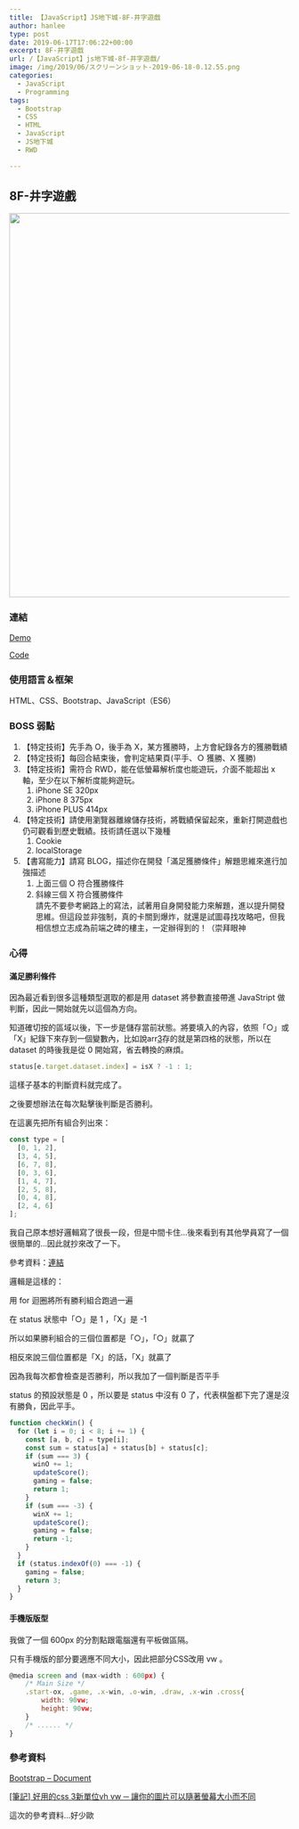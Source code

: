 ```yaml
---
title: 【JavaScript】JS地下城-8F-井字遊戲
author: hanlee
type: post
date: 2019-06-17T17:06:22+00:00
excerpt: 8F-井字遊戲
url: /【JavaScript】js地下城-8f-井字遊戲/
image: /img/2019/06/スクリーンショット-2019-06-18-0.12.55.png
categories:
  - JavaScript
  - Programming
tags:
  - Bootstrap
  - CSS
  - HTML
  - JavaScript
  - JS地下城
  - RWD

---
```

## 8F-井字遊戲


<img loading="lazy" width="1024" height="690" src="https://blog.hanlee.co/wp-content/uploads/2019/06/スクリーンショット-2019-06-18-0.12.55-1024x690.png" alt="" class="wp-image-414" srcset="https://blog.hanlee.co/wp-content/uploads/2019/06/スクリーンショット-2019-06-18-0.12.55-1024x690.png 1024w, https://blog.hanlee.co/wp-content/uploads/2019/06/スクリーンショット-2019-06-18-0.12.55-300x202.png 300w, https://blog.hanlee.co/wp-content/uploads/2019/06/スクリーンショット-2019-06-18-0.12.55-768x517.png 768w, https://blog.hanlee.co/wp-content/uploads/2019/06/スクリーンショット-2019-06-18-0.12.55.png 1590w" sizes="(max-width: 1024px) 100vw, 1024px" />

### 連結

<a href="https://hannoeru.github.io/tic-tac-toe/" target="_blank" rel="noreferrer noopener" aria-label=" (新しいタブで開く)">Demo</a>

<a rel="noreferrer noopener" aria-label=" (新しいタブで開く)" href="https://github.com/hannoeru/tic-tac-toe" target="_blank">Code</a>

### 使用語言＆框架

HTML、CSS、Bootstrap、JavaScript（ES6）

### BOSS 弱點

  1. 【特定技術】先手為 O，後手為 X，某方獲勝時，上方會紀錄各方的獲勝戰績
  2. 【特定技術】每回合結束後，會判定結果頁(平手、Ｏ 獲勝、X 獲勝)
  3. 【特定技術】需符合 RWD，能在低螢幕解析度也能遊玩，介面不能超出 x 軸，至少在以下解析度能夠遊玩。
      1. iPhone SE 320px
      2. iPhone 8 375px
      3. iPhone PLUS 414px
  4. 【特定技術】請使用瀏覽器離線儲存技術，將戰績保留起來，重新打開遊戲也仍可觀看到歷史戰績。技術請任選以下幾種
      1. Cookie
      2. localStorage
  5. 【書寫能力】請寫 BLOG，描述你在開發「滿足獲勝條件」解題思維來進行加強描述
      1. 上面三個 O 符合獲勝條件
      2. 斜線三個 X 符合獲勝條件  
        請先不要參考網路上的寫法，試著用自身開發能力來解題，進以提升開發思維。但這段並非強制，真的卡關到爆炸，就還是試圖尋找攻略吧，但我相信想立志成為前端之碑的樓主，一定辦得到的！（崇拜眼神

### 心得

#### 滿足勝利條件

因為最近看到很多這種類型選取的都是用 dataset 將參數直接帶進 JavaStript 做判斷，因此一開始就先以這個為方向。

知道確切按的區域以後，下一步是儲存當前狀態。將要填入的內容，依照「○」或「X」紀錄下來存到一個變數內，比如說arr[3]存的就是第四格的狀態，所以在 dataset 的時後我是從 0 開始寫，省去轉換的麻煩。

```js
status[e.target.dataset.index] = isX ? -1 : 1;
```

這樣子基本的判斷資料就完成了。

之後要想辦法在每次點擊後判斷是否勝利。

在這裏先把所有組合列出來：

```js
const type = [
  [0, 1, 2],
  [3, 4, 5],
  [6, 7, 8],
  [0, 3, 6],
  [1, 4, 7],
  [2, 5, 8],
  [0, 4, 8],
  [2, 4, 6]
];
```

我自己原本想好邏輯寫了很長一段，但是中間卡住&#8230;後來看到有其他學員寫了一個很簡單的&#8230;因此就抄來改了一下。

參考資料：[連結][1]

邏輯是這樣的：

用 for 迴圈將所有勝利組合跑過一遍

在 status 狀態中「○」是 1 ，「X」是 -1

所以如果勝利組合的三個位置都是「○」，「○」就贏了

相反來說三個位置都是「X」的話，「X」就贏了

因為我每次都會檢查是否勝利，所以我加了一個判斷是否平手

status 的預設狀態是 0 ，所以要是 status 中沒有 0 了，代表棋盤都下完了還是沒有勝負，因此平手。

```js
function checkWin() {
  for (let i = 0; i < 8; i += 1) {
    const [a, b, c] = type[i];
    const sum = status[a] + status[b] + status[c];
    if (sum === 3) {
      winO += 1;
      updateScore();
      gaming = false;
      return 1;
    }
    if (sum === -3) {
      winX += 1;
      updateScore();
      gaming = false;
      return -1;
    }
  }
  if (status.indexOf(0) === -1) {
    gaming = false;
    return 3;
  }
}
```

#### 手機版版型

我做了一個 600px 的分割點跟電腦還有平板做區隔。

只有手機版的部分要適應不同大小，因此把部分CSS改用 vw 。

```js
@media screen and (max-width : 600px) {
    /* Main Size */
    .start-ox, .game, .x-win, .o-win, .draw, .x-win .cross{
        width: 90vw;
        height: 90vw;
    }
    /* ...... */
}
```

### 參考資料

[Bootstrap &#8211; Document][2]

[[筆記] 好用的css 3新單位vh vw ─ 讓你的圖片可以隨著螢幕大小而不同][3]

這次的參考資料&#8230;好少歐

 [1]: https://medium.com/@q503433/%E6%96%B0%E6%89%8B-js-%E5%9C%B0%E4%B8%8B%E5%9F%8E-8f-%E4%BA%95%E5%AD%97%E9%81%8A%E6%88%B2-e7dd97f6cb5a
 [2]: https://getbootstrap.com/docs/4.3/getting-started/introduction/
 [3]: https://pjchender.blogspot.com/2015/04/css-3vh-vw.html